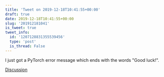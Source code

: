 ```yaml
---
title: 'Tweet on 2019-12-18T10:41:55+00:00'
draft: true
date: 2019-12-18T10:41:55+00:00
slug: '201912181041'
is_tweet: true
tweet_info:
  id: '1207128831355539456'
  type: 'post'
  is_thread: False
---
```




I just got a PyTorch error message which ends with the words "Good luck!".

[Discussion](https://x.com/sytelus/status/1207128831355539456)
